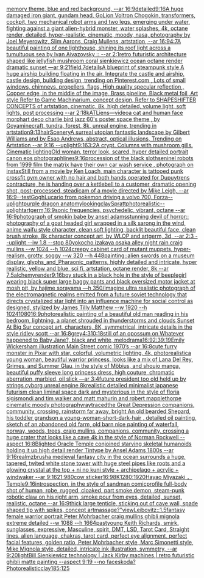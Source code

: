 [memory theme, blue and red background, --ar 16:9](https://www.ebank.nz/aiartgenerator?category=memory%20theme%2C%20blue%20and%20red%20background%2C%20--ar%2016%3A9)[detailed](https://www.ebank.nz/aiartgenerator?category=detailed)[9:16](https://www.ebank.nz/aiartgenerator?category=9%3A16)[A huge damaged iron giant, gundam head, GoLion Voltron Chogokin, transformers, cockpit, two mechanical robot arms and two legs, emerging under water, fighting against a giant alien-hybrid monster, water splashes, 4k, octane render, detailed, hyper-realistic, cinematic, moody, nasa, photography by Joel Meyerowitz, Slim Aarons, Craig Mullens, artstation, --ar 16:9](https://www.ebank.nz/aiartgenerator?category=A%20huge%20damaged%20iron%20giant%2C%20gundam%20head%2C%20GoLion%20Voltron%20Chogokin%2C%20transformers%2C%20cockpit%2C%20two%20mechanical%20robot%20arms%20and%20two%20legs%2C%20emerging%20under%20water%2C%20fighting%20against%20a%20giant%20alien-hybrid%20monster%2C%20water%20splashes%2C%204k%2C%20octane%20render%2C%20detailed%2C%20hyper-realistic%2C%20cinematic%2C%20moody%2C%20nasa%2C%20photography%20by%20Joel%20Meyerowitz%2C%20Slim%20Aarons%2C%20Craig%20Mullens%2C%20artstation%2C%20--ar%2016%3A9)[4:7](https://www.ebank.nz/aiartgenerator?category=4%3A7)[A beautiful painting of one lighthouse, shining its roof light across a tumultuous sea by Ivan Aivazovsky :: --ar 2:1](https://www.ebank.nz/aiartgenerator?category=A%20beautiful%20painting%20of%20one%20lighthouse%2C%20shining%20its%20roof%20light%20across%20a%20tumultuous%20sea%20by%20Ivan%20Aivazovsky%20%3A%3A%20--ar%202%3A1)[retro futuristic architecture shaped like jellyfish mushroom coral sienkiewicz ocean octane render dramatic sunset —ar 9:21](https://www.ebank.nz/aiartgenerator?category=retro%20futuristic%20architecture%20shaped%20like%20jellyfish%20mushroom%20coral%20sienkiewicz%20ocean%20octane%20render%20dramatic%20sunset%20%E2%80%94ar%209%3A21)[field](https://www.ebank.nz/aiartgenerator?category=field)[.7](https://www.ebank.nz/aiartgenerator?category=.7)[details](https://www.ebank.nz/aiartgenerator?category=details)[A blueprint of steampunk style A huge airship building floating in the air, Integrate the castle and airship, castle design, building design,  trending on Pinterest.com , Lots of small windows, chimneys, propellers, flags, High quality specular reflection ,  Copper  edge, in the middle of the image, Brass pipeline,  Black metal foil,  Art style Refer to Game Machinarium.  concept design, Refer to SHAPESHIFTER CONCEPTS  of artstation, cinematic,  8k, high detailed,  volume light,  soft lights,  post processing    --ar 2:1](https://www.ebank.nz/aiartgenerator?category=A%20blueprint%20of%20steampunk%20style%20A%20huge%20airship%20building%20floating%20in%20the%20air%2C%20Integrate%20the%20castle%20and%20airship%2C%20castle%20design%2C%20building%20design%2C%20%20trending%20on%20Pinterest.com%20%2C%20Lots%20of%20small%20windows%2C%20chimneys%2C%20propellers%2C%20flags%2C%20High%20quality%20specular%20reflection%20%2C%20%20Copper%20%20edge%2C%20in%20the%20middle%20of%20the%20image%2C%20Brass%20pipeline%2C%20%20Black%20metal%20foil%2C%20%20Art%20style%20Refer%20to%20Game%20Machinarium.%20%20concept%20design%2C%20Refer%20to%20SHAPESHIFTER%20CONCEPTS%20%20of%20artstation%2C%20cinematic%2C%20%208k%2C%20high%20detailed%2C%20%20volume%20light%2C%20%20soft%20lights%2C%20%20post%20processing%20%20%20%20--ar%202%3A1)[8k](https://www.ebank.nz/aiartgenerator?category=8k)[ATLiens](https://www.ebank.nz/aiartgenerator?category=ATLiens)[—video](https://www.ebank.nz/aiartgenerator?category=%E2%80%94video)[a cat and human face morph](https://www.ebank.nz/aiartgenerator?category=a%20cat%20and%20human%20face%20morph)[art deco charlie bird jazz 60's poster space theme , by Goya](https://www.ebank.nz/aiartgenerator?category=art%20deco%20charlie%20bird%20jazz%2060%27s%20poster%20space%20theme%20%2C%20by%20Goya)[minecraft, tundra, forest, 8k, unreal engine, trending in artstation](https://www.ebank.nz/aiartgenerator?category=minecraft%2C%20tundra%2C%20forest%2C%208k%2C%20unreal%20engine%2C%20trending%20in%20artstation)[9:13](https://www.ebank.nz/aiartgenerator?category=9%3A13)[hair](https://www.ebank.nz/aiartgenerator?category=hair)[Scenery](https://www.ebank.nz/aiartgenerator?category=Scenery)[A surreal utopian fantastic landscape by Gilbert Williams and by Esao Andrews, abstract, optical illusions, Trending on Artstation --ar 9:16 --uplight](https://www.ebank.nz/aiartgenerator?category=A%20surreal%20utopian%20fantastic%20landscape%20by%20Gilbert%20Williams%20and%20by%20Esao%20Andrews%2C%20abstract%2C%20optical%20illusions%2C%20Trending%20on%20Artstation%20--ar%209%3A16%20--uplight)[9:16](https://www.ebank.nz/aiartgenerator?category=9%3A16)[3:2](https://www.ebank.nz/aiartgenerator?category=3%3A2)[A crypt. Columns with mushroom gills. Cinematic lighting](https://www.ebank.nz/aiartgenerator?category=A%20crypt.%20Columns%20with%20mushroom%20gills.%20Cinematic%20lighting)[Old woman, terror look, scared,  hyper detailed portrait canon eos photograph](https://www.ebank.nz/aiartgenerator?category=Old%20woman%2C%20terror%20look%2C%20scared%2C%20%20hyper%20detailed%20portrait%20canon%20eos%20photograph)[lines](https://www.ebank.nz/aiartgenerator?category=lines)[9:16](https://www.ebank.nz/aiartgenerator?category=9%3A16)[procession of the black sloth](https://www.ebank.nz/aiartgenerator?category=procession%20of%20the%20black%20sloth)[seninel robots from 1999 film the matrix have their own car wash service , photograph on instax](https://www.ebank.nz/aiartgenerator?category=seninel%20robots%20from%201999%20film%20the%20matrix%20have%20their%20own%20car%20wash%20service%20%2C%20photograph%20on%20instax)[Still from a movie by Ken Loach, main character is tattooed punk crossfit gym owner with no hair and both hands operated for Dupuytrens contracture, he is handing over a kettlebell to a customer, dramatic opening shot, post-processed, steadicam of a movie directed by Mike Leigh, --ar 16:9](https://www.ebank.nz/aiartgenerator?category=Still%20from%20a%20movie%20by%20Ken%20Loach%2C%20main%20character%20is%20tattooed%20punk%20crossfit%20gym%20owner%20with%20no%20hair%20and%20both%20hands%20operated%20for%20Dupuytrens%20contracture%2C%20he%20is%20handing%20over%20a%20kettlebell%20to%20a%20customer%2C%20dramatic%20opening%20shot%2C%20post-processed%2C%20steadicam%20of%20a%20movie%20directed%20by%20Mike%20Leigh%2C%20--ar%2016%3A9)[--test](https://www.ebank.nz/aiartgenerator?category=--test)[Gogh](https://www.ebank.nz/aiartgenerator?category=Gogh)[Lucario from pokemon driving a volvo 700, Forza](https://www.ebank.nz/aiartgenerator?category=Lucario%20from%20pokemon%20driving%20a%20volvo%20700%2C%20Forza)[--uplight](https://www.ebank.nz/aiartgenerator?category=--uplight)[purple dragon anatomy](https://www.ebank.nz/aiartgenerator?category=purple%20dragon%20anatomy)[looking](https://www.ebank.nz/aiartgenerator?category=looking)[clay](https://www.ebank.nz/aiartgenerator?category=clay)[Spratt](https://www.ebank.nz/aiartgenerator?category=Spratt)[photorealistic](https://www.ebank.nz/aiartgenerator?category=photorealistic)[--uplight](https://www.ebank.nz/aiartgenerator?category=--uplight)[artgerm,](https://www.ebank.nz/aiartgenerator?category=artgerm%2C)[16:9](https://www.ebank.nz/aiartgenerator?category=16%3A9)[sonic frequencies, psychedelic, vibrant, octane --ar 16:9](https://www.ebank.nz/aiartgenerator?category=sonic%20frequencies%2C%20psychedelic%2C%20vibrant%2C%20octane%20--ar%2016%3A9)[photograph of smokin babe by ansel adams](https://www.ebank.nz/aiartgenerator?category=photograph%20of%20smokin%20babe%20by%20ansel%20adams)[stunning devil of horror:: photography of a goat headed girl wrapped in a silk sarong in the wind, anime waifu style character, clean soft lighting, backlit beautiful face, clean brush stroke, 8k character concept art, by WLOP and artgerm, 3d, --ar 2:3 --uplight --iw 1.8 --stop 80](https://www.ebank.nz/aiartgenerator?category=stunning%20devil%20of%20horror%3A%3A%20photography%20of%20a%20goat%20headed%20girl%20wrapped%20in%20a%20silk%20sarong%20in%20the%20wind%2C%20anime%20waifu%20style%20character%2C%20clean%20soft%20lighting%2C%20backlit%20beautiful%20face%2C%20clean%20brush%20stroke%2C%208k%20character%20concept%20art%2C%20by%20WLOP%20and%20artgerm%2C%203d%2C%20--ar%202%3A3%20--uplight%20--iw%201.8%20--stop%2080)[yokocho izakaya osaka alley night rain craig mullins  --w 1024 --h 1024](https://www.ebank.nz/aiartgenerator?category=yokocho%20izakaya%20osaka%20alley%20night%20rain%20craig%20mullins%20%20--w%201024%20--h%201024)[creepy cabinet card of mutant muppets, hyper-realism, grotty, soggy --w 320 --h 448](https://www.ebank.nz/aiartgenerator?category=creepy%20cabinet%20card%20of%20mutant%20muppets%2C%20hyper-realism%2C%20grotty%2C%20soggy%20--w%20320%20--h%20448)[painting](https://www.ebank.nz/aiartgenerator?category=painting)[::](https://www.ebank.nz/aiartgenerator?category=%3A%3A)[alien swords on a museum display, glyphs_and_Pharaonic_patterns, highly detailed and intricate, hyper realistic, yellow and blue, sci fi, artstation, octane render, 8k --ar 7:5](https://www.ebank.nz/aiartgenerator?category=alien%20swords%20on%20a%20museum%20display%2C%20glyphs_and_Pharaonic_patterns%2C%20highly%20detailed%20and%20intricate%2C%20hyper%20realistic%2C%20yellow%20and%20blue%2C%20sci%20fi%2C%20artstation%2C%20octane%20render%2C%208k%20--ar%207%3A5)[alchemy](https://www.ebank.nz/aiartgenerator?category=alchemy)[render](https://www.ebank.nz/aiartgenerator?category=render)[9:16](https://www.ebank.nz/aiartgenerator?category=9%3A16)[boy stuck in a black hole in the style of beeple](https://www.ebank.nz/aiartgenerator?category=boy%20stuck%20in%20a%20black%20hole%20in%20the%20style%20of%20beeple)[girl wearing black super large baggy pants and black oversized motor jacket at mosh pit, by hajime sorayama —h 350](https://www.ebank.nz/aiartgenerator?category=girl%20wearing%20black%20super%20large%20baggy%20pants%20and%20black%20oversized%20motor%20jacket%20at%20mosh%20pit%2C%20by%20hajime%20sorayama%20%E2%80%94h%20350)[/imagine ultra realistic  photograph of the electromagnetic realms emitted from a future soviet technology that directs crystalized star light into an influence machine for social control as designed, stylized by James Tilly Matthew  --w 1920 --h 1024](https://www.ebank.nz/aiartgenerator?category=/imagine%20ultra%20realistic%20%20photograph%20of%20the%20electromagnetic%20realms%20emitted%20from%20a%20future%20soviet%20technology%20that%20directs%20crystalized%20star%20light%20into%20an%20influence%20machine%20for%20social%20control%20as%20designed%2C%20stylized%20by%20James%20Tilly%20Matthew%20%20--w%201920%20--h%201024)[1080](https://www.ebank.nz/aiartgenerator?category=1080)[16:9](https://www.ebank.nz/aiartgenerator?category=16%3A9)[photorealistic painting of a beautiful old man reading in his bedroom,  lightning, a planet shrouded in thunderstorms and clouds Sunset At Big Sur concept art, characters, 8K, symmetrical, intricate details in the style ridley scott --ar 16:8](https://www.ebank.nz/aiartgenerator?category=photorealistic%20painting%20of%20a%20beautiful%20old%20man%20reading%20in%20his%20bedroom%2C%20%20lightning%2C%20a%20planet%20shrouded%20in%20thunderstorms%20and%20clouds%20Sunset%20At%20Big%20Sur%20concept%20art%2C%20characters%2C%208K%2C%20symmetrical%2C%20intricate%20details%20in%20the%20style%20ridley%20scott%20--ar%2016%3A8)[grey](https://www.ebank.nz/aiartgenerator?category=grey)[4:3](https://www.ebank.nz/aiartgenerator?category=4%3A3)[10:18](https://www.ebank.nz/aiartgenerator?category=10%3A18)[still of an opossum on Whatever happened to Baby Jane?, black and white, melodrama](https://www.ebank.nz/aiartgenerator?category=still%20of%20an%20opossum%20on%20Whatever%20happened%20to%20Baby%20Jane%3F%2C%20black%20and%20white%2C%20melodrama)[16:9](https://www.ebank.nz/aiartgenerator?category=16%3A9)[2:3](https://www.ebank.nz/aiartgenerator?category=2%3A3)[9:19](https://www.ebank.nz/aiartgenerator?category=9%3A19)[Emily Wickersham illustration Main Street comic 1970’s --ar 16:8](https://www.ebank.nz/aiartgenerator?category=Emily%20Wickersham%20illustration%20Main%20Street%20comic%201970%E2%80%99s%20--ar%2016%3A8)[cute furry monster in Pixar with star, colorful, volumetric lighting, 4k, photorealistic](https://www.ebank.nz/aiartgenerator?category=cute%20furry%20monster%20in%20Pixar%20with%20star%2C%20colorful%2C%20volumetric%20lighting%2C%204k%2C%20photorealistic)[a young woman, beautiful warrior princess, looks like a mix of Lana Del Rey, Grimes, and Summer Glau, in the style of Möbius, and shoujo manga, beautiful puffy sleeve long princess dress, high couture, chromatic aberration, marbled, oil slick —ar 3:4](https://www.ebank.nz/aiartgenerator?category=a%20young%20woman%2C%20beautiful%20warrior%20princess%2C%20looks%20like%20a%20mix%20of%20Lana%20Del%20Rey%2C%20Grimes%2C%20and%20Summer%20Glau%2C%20in%20the%20style%20of%20M%C3%B6bius%2C%20and%20shoujo%20manga%2C%20beautiful%20puffy%20sleeve%20long%20princess%20dress%2C%20high%20couture%2C%20chromatic%20aberration%2C%20marbled%2C%20oil%20slick%20%E2%80%94ar%203%3A4)[future president too old held up by strings cyborg unreal engine 8k](https://www.ebank.nz/aiartgenerator?category=future%20president%20too%20old%20held%20up%20by%20strings%20cyborg%20unreal%20engine%208k)[realistic detailed minimalist japanese futurism clean liminal space dark and mysterious in the style of floria sigismondi and tim walker and matt mahurin and robert mapplethorpe cinematic moody photography](https://www.ebank.nz/aiartgenerator?category=realistic%20detailed%20minimalist%20japanese%20futurism%20clean%20liminal%20space%20dark%20and%20mysterious%20in%20the%20style%20of%20floria%20sigismondi%20and%20tim%20walker%20and%20matt%20mahurin%20and%20robert%20mapplethorpe%20cinematic%20moody%20photography)[raytraced](https://www.ebank.nz/aiartgenerator?category=raytraced)[the Great Depression  companions, community, crossing, rainstorm far away, bright An old bearded Shepard, his toddler grandson a young-woman-short-dark-hair , detailed oil painting, sketch of an abandoned old farm, old barn nice painting of waterfall, norway, woods, trees, craig mullins,  companions, community, crossing a huge crater that looks like a cave 4k in the style of Norman Rockwell --aspect 16:8](https://www.ebank.nz/aiartgenerator?category=the%20Great%20Depression%20%20companions%2C%20community%2C%20crossing%2C%20rainstorm%20far%20away%2C%20bright%20An%20old%20bearded%20Shepard%2C%20his%20toddler%20grandson%20a%20young-woman-short-dark-hair%20%2C%20detailed%20oil%20painting%2C%20sketch%20of%20an%20abandoned%20old%20farm%2C%20old%20barn%20nice%20painting%20of%20waterfall%2C%20norway%2C%20woods%2C%20trees%2C%20craig%20mullins%2C%20%20companions%2C%20community%2C%20crossing%20a%20huge%20crater%20that%20looks%20like%20a%20cave%204k%20in%20the%20style%20of%20Norman%20Rockwell%20--aspect%2016%3A8)[Blighted Oracle Temple conjoined starving skeletal humanoids holding it up high detail render Tintype by Ansel Adams 1800s --ar 9:16](https://www.ebank.nz/aiartgenerator?category=Blighted%20Oracle%20Temple%20conjoined%20starving%20skeletal%20humanoids%20holding%20it%20up%20high%20detail%20render%20Tintype%20by%20Ansel%20Adams%201800s%20--ar%209%3A16)[realm](https://www.ebank.nz/aiartgenerator?category=realm)[zbrush](https://www.ebank.nz/aiartgenerator?category=zbrush)[a medieval fantasy city in the ocean surrounds a huge, tapered, twited white stone tower with huge steel pipes like roots and a glowing crystal at the top + ni no kuni style + archipelago + acrylic + windwaker --ar 9:16](https://www.ebank.nz/aiartgenerator?category=a%20medieval%20fantasy%20city%20in%20the%20ocean%20surrounds%20a%20huge%2C%20tapered%2C%20twited%20white%20stone%20tower%20with%20huge%20steel%20pipes%20like%20roots%20and%20a%20glowing%20crystal%20at%20the%20top%20%2B%20ni%20no%20kuni%20style%20%2B%20archipelago%20%2B%20acrylic%20%2B%20windwaker%20--ar%209%3A16)[21:9](https://www.ebank.nz/aiartgenerator?category=21%3A9)[80](https://www.ebank.nz/aiartgenerator?category=80)[cow sticker](https://www.ebank.nz/aiartgenerator?category=cow%20sticker)[16:9](https://www.ebank.nz/aiartgenerator?category=16%3A9)[8K](https://www.ebank.nz/aiartgenerator?category=8K)[1280:1920](https://www.ebank.nz/aiartgenerator?category=1280%3A1920)[Hayao Miyazaki ，Temple](https://www.ebank.nz/aiartgenerator?category=Hayao%20Miyazaki%20%EF%BC%8CTemple)[9:16](https://www.ebank.nz/aiartgenerator?category=9%3A16)[introspection, in the style of sandman comic](https://www.ebank.nz/aiartgenerator?category=introspection%2C%20in%20the%20style%20of%20sandman%20comic)[profile full-body shot of human, robe, rugged, cloaked, part smoke demon, steam-punk robotic claw on his right arm, smoke pour from eyes, detailed, sunset, realistic, octane --ar 16:9](https://www.ebank.nz/aiartgenerator?category=profile%20full-body%20shot%20of%20human%2C%20robe%2C%20rugged%2C%20cloaked%2C%20part%20smoke%20demon%2C%20steam-punk%20robotic%20claw%20on%20his%20right%20arm%2C%20smoke%20pour%20from%20eyes%2C%20detailed%2C%20sunset%2C%20realistic%2C%20octane%20--ar%2016%3A9)[thick large tenticle, sticking out of cave wall, spade shaped tip with spikes, concept art](https://www.ebank.nz/aiartgenerator?category=thick%20large%20tenticle%2C%20sticking%20out%20of%20cave%20wall%2C%20spade%20shaped%20tip%20with%20spikes%2C%20concept%20art)[massage?"](https://www.ebank.nz/aiartgenerator?category=massage%3F%22)[view](https://www.ebank.nz/aiartgenerator?category=view)[Leibovitz::1.5](https://www.ebank.nz/aiartgenerator?category=Leibovitz%3A%3A1.5)[fantasy female warrior portrait Peter Mohrbacher craig mullins ghibli mignola extreme detailed --w 1088 --h 1664](https://www.ebank.nz/aiartgenerator?category=fantasy%20female%20warrior%20portrait%20Peter%20Mohrbacher%20craig%20mullins%20ghibli%20mignola%20extreme%20detailed%20--w%201088%20--h%201664)[past](https://www.ebank.nz/aiartgenerator?category=past)[young Keith Richards, smirk, sunglasses, expressive, Masculine, spirit, DMT, LSD, Tarot Card, Straight lines, alien language, chakras, tarot card, perfect eye alignment, perfect facial features, golden ratio, Peter Mohrbacher style, Marc Simonetti style, Mike Mignola style, detailed, intricate ink illustration, symmetry, --ar 9:20](https://www.ebank.nz/aiartgenerator?category=young%20Keith%20Richards%2C%20smirk%2C%20sunglasses%2C%20expressive%2C%20Masculine%2C%20spirit%2C%20DMT%2C%20LSD%2C%20Tarot%20Card%2C%20Straight%20lines%2C%20alien%20language%2C%20chakras%2C%20tarot%20card%2C%20perfect%20eye%20alignment%2C%20perfect%20facial%20features%2C%20golden%20ratio%2C%20Peter%20Mohrbacher%20style%2C%20Marc%20Simonetti%20style%2C%20Mike%20Mignola%20style%2C%20detailed%2C%20intricate%20ink%20illustration%2C%20symmetry%2C%20--ar%209%3A20)[light](https://www.ebank.nz/aiartgenerator?category=light)[Bill Sienkiewicz technology | Jack Kirby machines |  retro futuristic  ghibli matte painting --aspect 9:19 --no faces](https://www.ebank.nz/aiartgenerator?category=Bill%20Sienkiewicz%20technology%20%7C%20Jack%20Kirby%20machines%20%7C%20%20retro%20futuristic%20%20ghibli%20matte%20painting%20--aspect%209%3A19%20--no%20faces)[koda?](https://www.ebank.nz/aiartgenerator?category=koda%3F)[Photorealistic](https://www.ebank.nz/aiartgenerator?category=Photorealistic)[clay](https://www.ebank.nz/aiartgenerator?category=clay)[185:125](https://www.ebank.nz/aiartgenerator?category=185%3A125)